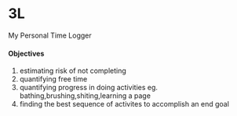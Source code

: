 # 3L
My Personal Time Logger

#### Objectives
1. estimating risk of not completing
2. quantifying free time
3. quantifying progress in doing activities eg. bathing,brushing,shiting,learning a page
4.  finding the best sequence of activites to accomplish an end goal



